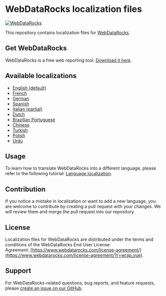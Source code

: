 # WebDataRocks localization files
[![WebDataRocks](https://cdn.webdatarocks.com/readmes/main.png)](https://www.webdatarocks.com/)

This repository contains localization files for [WebDataRocks](https://www.webdatarocks.com/).

## Get WebDataRocks

WebDataRocks is a free web reporting tool. [Download it here](https://www.webdatarocks.com/doc/how-to-start-online-reporting/).

## Available localizations

- [English (default)](/en.json)
- [French](/fr.json)
- [German](/de.json)
- [Spanish](/es.json)
- [Italian (partial)](/it.json)
- [Dutch](/nl.json)
- [Brazilian Portuguese](/pr.json)
- [Chinese](/zh.json)
- [Turkish](/tr.json)
- [Polish](/pl.json)
- [Urdu](ur.json)

## Usage

To learn how to translate WebDataRocks into a different language, please refer to the following tutorial: [Language localization](https://www.webdatarocks.com/doc/language-localization/).

## Contribution

If you notice a mistake in localization or want to add a new language, you are welcome to contribute by creating a pull request with your changes. We will review them and merge the pull request into our repository.

## License

Localization files for WebDataRocks are distributed under the terms and conditions of the WebDataRocks End User License Agreement: [https://www.webdatarocks.com/license-agreement/](https://www.webdatarocks.com/license-agreement/?r=wrap_vue).

## Support

For WebDataRocks-related questions, bug reports, and feature requests, please [create an issue on our GitHub](https://github.com/WebDataRocks/web-pivot-table/issues).
